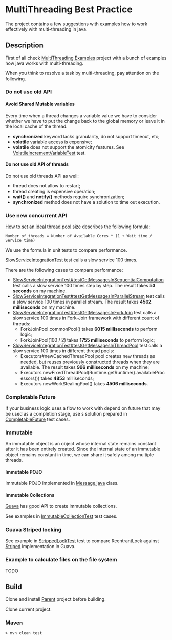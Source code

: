 # MultiThreading Best Practice
The project contains a few suggestions with examples how to work effectively with multi-threading in java.

## Description

First of all check <a href="https://github.com/StepanMelnik/MultiThreading_Examples">MultiThreading Examples</a> project with a bunch of examples how java works with multi-threading.

When you think to resolve a task by multi-threading, pay attention on the following. 

### Do not use old API

#### Avoid Shared Mutable variables

Every time when a thread changes a variable value we have to consider whether we have to put the change back to the global memory or leave it in the local cache of the thread.
* **synchronized** keyword lacks granularity, do not support timeout, etc;
* **volatile** variable access is expensive;
* **volatile** does not support the atomicity features. See <a href="https://github.com/StepanMelnik/MultiThreading_Examples/blob/master/src/test/java/com/sme/multithreading/sharedvariable/VolatileIncrementVariableTest.java">VolatileIncrementVariableTest</a> test.

#### Do not use old API of threads

Do not use old threads API as well:
* thread does not allow to restart;
* thread creating is expensive operation;
* **wait()** and **notify()** methods require synchronization;
* **synchronized** method does not have a solution to time out execution.

### Use new concurrent API

<a href="https://engineering.zalando.com/posts/2019/04/how-to-set-an-ideal-thread-pool-size.html">How to set an ideal thread pool size</a> describes the following formula:
     
    Number of threads = Number of Available Cores * (1 + Wait time / Service time)

We use the formula in unit tests to compare performance.


<a href="https://github.com/StepanMelnik/MultiThreading_BestPractice/blob/master/src/test/java/com/sme/multithreading/service/SlowServiceIntegrationTest.java">SlowServiceIntegrationTest</a> test calls a slow service 100 times.

There are the following cases to compare performance:
* <a href="https://github.com/StepanMelnik/MultiThreading_BestPractice/blob/master/src/test/java/com/sme/multithreading/service/SlowServiceIntegrationTest.java#L54">SlowServiceIntegrationTest#testGetMessagesInSequentialComputation</a> test calls a slow service 100 times step by step. The result takes **53 seconds** on my machine.
* <a href="https://github.com/StepanMelnik/MultiThreading_BestPractice/blob/master/src/test/java/com/sme/multithreading/service/SlowServiceIntegrationTest.java#L139">SlowServiceIntegrationTest#testGetMessagesInParallelStream</a> test calls a slow service 100 times in parallel stream. The result takes **4562 milliseconds** on my machine.
* <a href="https://github.com/StepanMelnik/MultiThreading_BestPractice/blob/master/src/test/java/com/sme/multithreading/service/SlowServiceIntegrationTest.java#L170">SlowServiceIntegrationTest#testGetMessagesInForkJoin</a> test calls a slow service 100 times in Fork-Join framework with different count of threads:
    * ForkJoinPool.commonPool() takes **6015 milliseconds** to perform logic;
    * ForkJoinPool(100 / 2) takes **1755 milliseconds**  to perform logic;
* <a href="https://github.com/StepanMelnik/MultiThreading_BestPractice/blob/master/src/test/java/com/sme/multithreading/service/SlowServiceIntegrationTest.java#L80">SlowServiceIntegrationTest#testGetMessagesInThreadPool</a> test calls a slow service 100 times in different thread pools:
     - Executors#newCachedThreadPool pool creates new threads as needed, but reuses previously constructed threads when they are available. The result takes **996 milliseconds** on my machine;
     - Executors.newFixedThreadPool(Runtime.getRuntime().availableProcessors()) takes **4853** milliseconds;
     - Executors.newWorkStealingPool() takes **4506 milliseconds**.

  
### Completable Future

If your business logic uses a flow to work with depend on future that may be used as a completion stage, use s solution prepared in <a href="https://github.com/StepanMelnik/MultiThreading_Examples#completablefuture">CompletableFuture</a> test cases.


### Immutable
An immutable object is an object whose internal state remains constant after it has been entirely created. Since the internal state of an immutable object remains constant in time, we can share it safely among multiple threads.

#### Immutable POJO

Immutable POJO implemented in <a href="https://github.com/StepanMelnik/MultiThreading_BestPractice/blob/master/src/main/java/com/sme/multithreading/model/Message.java">Message.java</a> class.

#### Immutable Collections

<a href="https://github.com/google/guava/wiki">Guava</a> has good API to create immutable collections.

See examples in <a href="https://github.com/StepanMelnik/MultiThreading_Examples/blob/master/src/test/java/com/sme/multithreading/immutable/ImmutableCollectionTest.java">ImmutableCollectionTest</a> test cases.

### Guava Striped locking
See example in <a href="https://github.com/StepanMelnik/MultiThreading_Examples/blob/master/src/test/java/com/sme/multithreading/guava/StrippedLockTest.java">StrippedLockTest</a> test to compare ReentrantLock against <a href="https://github.com/google/guava/wiki/StripedExplained">Striped</a> implementation in Guava.


### Example to calculate files on the file system
TODO

## Build

Clone and install <a href="https://github.com/StepanMelnik/Parent.git">Parent</a> project before building.

Clone current project.

### Maven

	> mvn clean test
